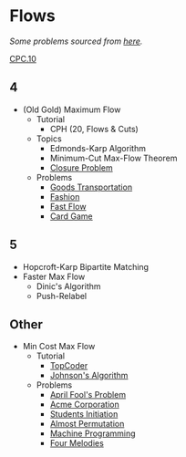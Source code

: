 # Flows

*Some problems sourced from [here](http://codeforces.com/blog/entry/54526?#comment-385354).*
  
[CPC.10](https://github.com/SuprDewd/T-414-AFLV/tree/master/10_graphs_3_network_flow)

## 4
  * (Old Gold) Maximum Flow
    * Tutorial
      * CPH (20, Flows & Cuts)
    * Topics
      * Edmonds-Karp Algorithm
      * Minimum-Cut Max-Flow Theorem
      * [Closure Problem](https://en.wikipedia.org/wiki/Closure_problem)
    * Problems
      * [Goods Transportation](http://codeforces.com/problemset/problem/724/E) [](52)
      * [Fashion](https://csacademy.com/contest/rmi-2017-day-1/task/fashion/statement/) [](95)
      * [Fast Flow](http://www.spoj.com/problems/FASTFLOW/) [](107)
      * [Card Game](http://codeforces.com/problemset/problem/808/F) [](135)

## 5
  * Hopcroft-Karp Bipartite Matching
  * Faster Max Flow
    * Dinic's Algorithm
    * Push-Relabel
      
## Other
  * Min Cost Max Flow
    * Tutorial
      * [TopCoder](https://www.topcoder.com/community/data-science/data-science-tutorials/minimum-cost-flow-part-two-algorithms/)
      * [Johnson's Algorithm](https://en.wikipedia.org/wiki/Johnson%27s_algorithm)
    * Problems
      * [April Fool's Problem](http://codeforces.com/contest/802/problem/N)
      * [Acme Corporation](https://uva.onlinejudge.org/index.php?option=onlinejudge&page=show_problem&problem=2660)
      * [Students Initiation](http://codeforces.com/contest/847/problem/J)
      * [Almost Permutation](http://codeforces.com/contest/863/problem/F)
      * [Machine Programming](http://codeforces.com/contest/164/problem/C)
      * [Four Melodies](http://codeforces.com/contest/818/problem/G)
